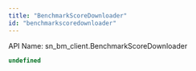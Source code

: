 ```yaml
---
title: "BenchmarkScoreDownloader"
id: "benchmarkscoredownloader"
---
```


API Name: sn_bm_client.BenchmarkScoreDownloader

```js
undefined
```